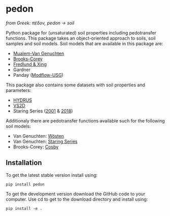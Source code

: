 # pedon

*from Greek: πέδον, pedon -> soil*

Python package for (unsaturated) soil properties including pedotransfer functions. This package takes an object-oriented approach to soils, soil samples and soil models. Soil models that are available in this package are:
  - [Mualem-Van Genuchten](http://www.soilphysics.okstate.edu/teaching/soil-6583/references-folder/van%20Genuchten%201980.pdf)
  - [Brooks-Corey](https://www.wipp.energy.gov/library/cra/2009_cra/references/Others/Brooks_Corey_1964_Hydraulic_Properties_ERMS241117.pdf)
  - [Fredlund & Xing](http://projects.mans.edu.eg/heepf/ilppp/cources/12/pdf%20course/1/pressure/osmotic%20soilsalinity22.pdf)
  - Gardner
  - Panday ([Modflow-USG](https://www.gsienv.com/product/modflow-usg/))

This package also contains some datasets with soil properties and parameters:
  - [HYDRUS](https://www2.pc-progress.com/downloads/Pgm_Hydrus3D5/HYDRUS_user_Manual_V5.pdf)
  - [VS2D](https://pubs.usgs.gov/wri/1983/4099/report.pdf)
  - Staring Series ([2001](https://edepot.wur.nl/43272) & [2018](https://edepot.wur.nl/512761))

Additionaly there are pedotransfer functions available such for the following soil models:

  - Van Genuchten: [Wösten](https://www.sciencedirect.com/science/article/pii/S0016706198001323/pdfft?md5=6844f89c07deb81001c2a6eea6fc9e32&pid=1-s2.0-S0016706198001323-main.pdf)
  - Van Genuchten: [Staring Series](https://edepot.wur.nl/43272)
  - Brooks-Corey: [Cosby](https://hess.copernicus.org/articles/25/2445/2021/hess-25-2445-2021.pdf)

## Installation
To get the latest stable version install using:

`pip install pedon`

To get the development version download the GitHub code to your computer. Use cd to get to the download directory and install using:

`pip install -e .`
